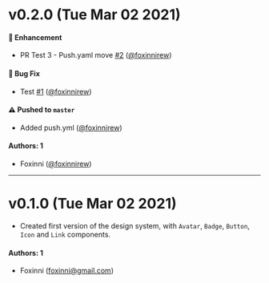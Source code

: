 # v0.2.0 (Tue Mar 02 2021)

#### 🚀 Enhancement

- PR Test 3 - Push.yaml move [#2](https://github.com/foxinnirew/foxinnirew-learn-storybook/pull/2) ([@foxinnirew](https://github.com/foxinnirew))

#### 🐛 Bug Fix

- Test [#1](https://github.com/foxinnirew/foxinnirew-learn-storybook/pull/1) ([@foxinnirew](https://github.com/foxinnirew))

#### ⚠️ Pushed to `master`

- Added push.yml ([@foxinnirew](https://github.com/foxinnirew))

#### Authors: 1

- Foxinni ([@foxinnirew](https://github.com/foxinnirew))

---

# v0.1.0 (Tue Mar 02 2021)

- Created first version of the design system, with `Avatar`, `Badge`, `Button`, `Icon` and `Link` components.

#### Authors: 1

- Foxinni (foxinni@gmail.com)
